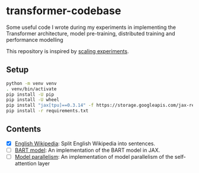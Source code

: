 # transformer-codebase

Some useful code I wrote during my experiments in implementing the Transformer architecture, model pre-training, distributed training and performance modelling

This repository is inspired by [scaling experiments](https://github.com/sholtodouglas/scalingExperiments).

## Setup

```sh
python -m venv venv
. venv/bin/activate
pip install -U pip
pip install -U wheel
pip install "jax[tpu]==0.3.14" -f https://storage.googleapis.com/jax-releases/libtpu_releases.html
pip install -r requirements.txt
```

## Contents

- [x] [English Wikipedia](enwiki/): Split English Wikipedia into sentences.
- [ ] [BART model](bart_model/): An implementation of the BART model in JAX.
- [ ] [Model parallelism](model_parallelism/): An implementation of model parallelism of the self-attention layer
